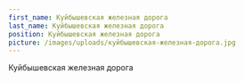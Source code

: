 ```yaml
---
first_name: Куйбышевская железная дорога
last_name: Куйбышевская железная дорога
position: Куйбышевская железная дорога
picture: /images/uploads/куйбышевская-железная-дорога.jpg
---
```

Куйбышевская железная дорога